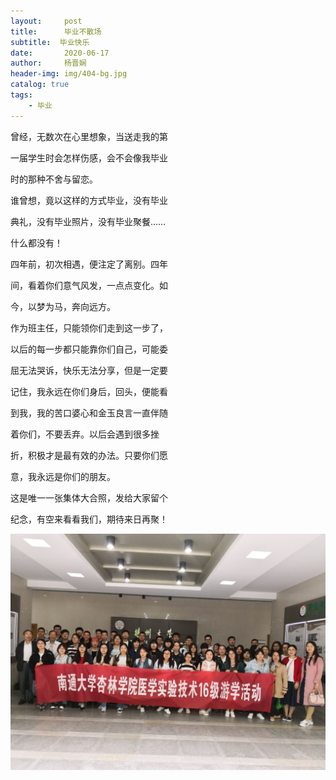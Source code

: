 ```yaml
---
layout:     post
title:      毕业不散场
subtitle:  毕业快乐
date:       2020-06-17
author:     杨晋娴
header-img: img/404-bg.jpg
catalog: true
tags:
    - 毕业
---
```


曾经，无数次在心里想象，当送走我的第

一届学生时会怎样伤感，会不会像我毕业

时的那种不舍与留恋。

谁曾想，竟以这样的方式毕业，没有毕业

典礼，没有毕业照片，没有毕业聚餐……

什么都没有！

四年前，初次相遇，便注定了离别。四年

间，看着你们意气风发，一点点变化。如

今，以梦为马，奔向远方。

作为班主任，只能领你们走到这一步了，

以后的每一步都只能靠你们自己，可能委

屈无法哭诉，快乐无法分享，但是一定要

记住，我永远在你们身后，回头，便能看

到我，我的苦口婆心和金玉良言一直伴随

着你们，不要丢弃。以后会遇到很多挫

折，积极才是最有效的办法。只要你们愿

意，我永远是你们的朋友。

这是唯一一张集体大合照，发给大家留个

纪念，有空来看看我们，期待来日再聚！

![](img/2.jpg)
